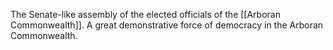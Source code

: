 The Senate-like assembly of the elected officials of the [[Arboran Commonwealth]]. A great demonstrative force of democracy in the Arboran Commonwealth.